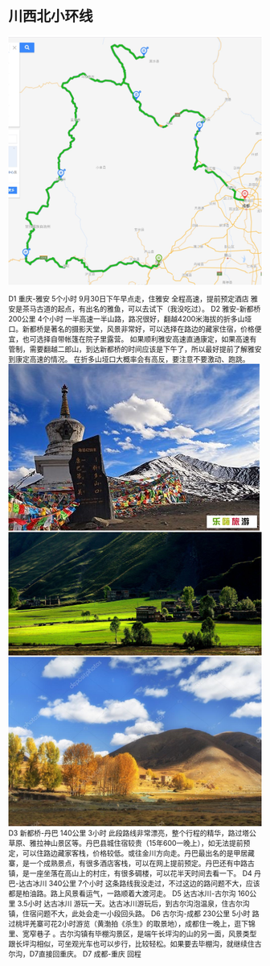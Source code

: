 # 川西北小环线
 ![](img/1568645187717.jpg)

D1 重庆-雅安 5个小时  9月30日下午早点走，住雅安 全程高速，提前预定酒店
雅安是茶马古道的起点，有出名的雅鱼，可以去试下（我没吃过）。
D2 雅安-新都桥 200公里 4个小时   一半高速一半山路，路况很好，翻越4200米海拔的折多山垭口。新都桥是著名的摄影天堂，风景非常好，可以选择在路边的藏家住宿，价格便宜，也可选择自带帐篷在院子里露营。
如果顺利雅安高速直通康定，如果高速有管制，需要翻越二郎山，到达新都桥的时间应该是下午了，所以最好提前了解雅安到康定高速的情况。
在折多山垭口大概率会有高反，要注意不要激动、跑跳。
![](img/zds.jpg)
![](img/xdq1.jpg)
![](img/xdj2.jpg)
D3 新都桥-丹巴  140公里 3小时  此段路线非常漂亮，整个行程的精华，路过塔公草原、雅拉神山景区等。丹巴县城住宿较贵（15年600一晚上），如无法提前预定，可以住路边藏家客栈，价格较低。或往金川方向走。丹巴最出名的是甲居藏寨，是一个成熟景点，有很多酒店客栈，可以在网上提前预定。丹巴还有中路古镇，是一座坐落在高山上的村庄，有很多碉楼，可以花半天时间去看一下。
D4 丹巴-达古冰川 340公里 7个小时  这条路线我没走过，不过这边的路问题不大，应该都是柏油路。路上风景看运气，一路顺着大渡河走。
D5 达古冰川-古尔沟 160公里 3.5小时 达古冰川 游玩一天。达古冰川游玩后，到古尔沟泡温泉，住古尔沟镇，住宿问题不大，此处会走一小段回头路。
D6 古尔沟-成都 230公里 5小时 路过桃坪羌寨可花2小时游览（黄渤拍《杀生》的取景地），成都住一晚上，逛下锦里、宽窄巷子 。古尔沟镇有毕棚沟景区，是端午长坪沟的山的另一面，风景类型跟长坪沟相似，可坐观光车也可以步行，比较轻松。如果要去毕棚沟，就继续住古尔沟，D7直接回重庆。
D7 成都-重庆 回程